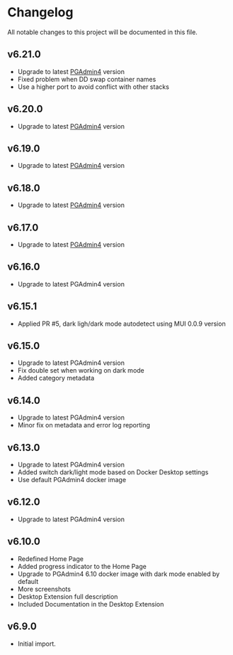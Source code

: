 # Changelog

All notable changes to this project will be documented in this file.

## v6.21.0

- Upgrade to latest [PGAdmin4](https://www.pgadmin.org/docs/pgadmin4/6.21/release_notes_6_21.html) version
- Fixed problem when DD swap container names
- Use a higher port to avoid conflict with other stacks

## v6.20.0

- Upgrade to latest [PGAdmin4](https://www.pgadmin.org/docs/pgadmin4/6.20/release_notes_6_20.html) version

## v6.19.0

- Upgrade to latest [PGAdmin4](https://www.pgadmin.org/docs/pgadmin4/6.19/release_notes_6_19.html) version

## v6.18.0

- Upgrade to latest [PGAdmin4](https://www.pgadmin.org/docs/pgadmin4/6.18/release_notes_6_18.html) version

## v6.17.0

- Upgrade to latest [PGAdmin4](https://www.pgadmin.org/docs/pgadmin4/6.17/release_notes_6_17.html) version

## v6.16.0

- Upgrade to latest PGAdmin4 version

## v6.15.1

- Applied PR #5, dark ligh/dark mode autodetect using MUI 0.0.9 version

## v6.15.0

- Upgrade to latest PGAdmin4 version
- Fix double set when working on dark mode
- Added category metadata

## v6.14.0

- Upgrade to latest PGAdmin4 version
- Minor fix on metadata and error log reporting

## v6.13.0

- Upgrade to latest PGAdmin4 version
- Added switch dark/light mode based on Docker Desktop settings
- Use default PGAdmin4 docker image

## v6.12.0

- Upgrade to latest PGAdmin4 version

## v6.10.0

- Redefined Home Page
- Added progress indicator to the Home Page
- Upgrade to PGAdmin4 6.10 docker image with dark mode enabled by default
- More screenshots
- Desktop Extension full description
- Included Documentation in the Desktop Extension

## v6.9.0

- Initial import.
